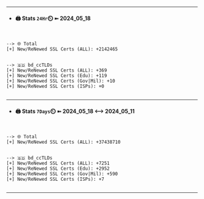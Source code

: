 

---
- #### 🖨️ **Stats** `24Hr`⏲️ ➼ 2024_05_18
```console


--> 🌐 Total
[+] New/ReNewed SSL Certs (ALL): +2142465


--> 🇧🇩 bd_ccTLDs
[+] New/ReNewed SSL Certs (ALL): +369
[+] New/ReNewed SSL Certs (Edu): +119
[+] New/ReNewed SSL Certs (Gov|Mil): +10
[+] New/ReNewed SSL Certs (ISPs): +0


```

---
- #### 🖨️ **Stats** `7Days`⏲️ ➼ 2024_05_18 <--> 2024_05_11
```console


--> 🌐 Total
[+] New/ReNewed SSL Certs (ALL): +37438710


--> 🇧🇩 bd_ccTLDs
[+] New/ReNewed SSL Certs (ALL): +7251
[+] New/ReNewed SSL Certs (Edu): +2952
[+] New/ReNewed SSL Certs (Gov|Mil): +590
[+] New/ReNewed SSL Certs (ISPs): +7


```

---

